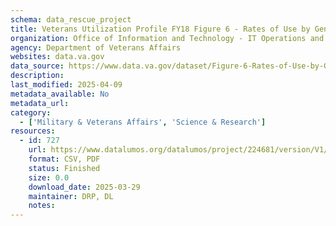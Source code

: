 ```yaml
---
schema: data_rescue_project 
title: Veterans Utilization Profile FY18 Figure 6 - Rates of Use by Gender within Age Group, FY2018
organization: Office of Information and Technology - IT Operations and Services (ITOPS)
agency: Department of Veterans Affairs
websites: data.va.gov
data_source: https://www.data.va.gov/dataset/Figure-6-Rates-of-Use-by-Gender-within-Age-Group-F/fd2x-er3n
description: 
last_modified: 2025-04-09
metadata_available: No
metadata_url: 
category:
  - ['Military & Veterans Affairs', 'Science & Research'] 
resources:
  - id: 727
    url: https://www.datalumos.org/datalumos/project/224681/version/V1/view
    format: CSV, PDF
    status: Finished
    size: 0.0
    download_date: 2025-03-29
    maintainer: DRP, DL
    notes: 
---
```


